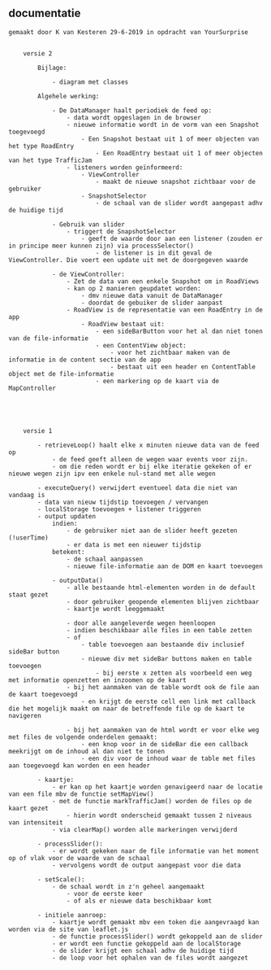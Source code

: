 documentatie
------------

	gemaakt door K van Kesteren 29-6-2019 in opdracht van YourSurprise
	
	
		versie 2
		
			Bijlage:
			
				- diagram met classes
				
			Algehele werking:
				
				- De DataManager haalt periodiek de feed op:
					- data wordt opgeslagen in de browser
					- nieuwe informatie wordt in de vorm van een Snapshot toegevoegd
						- Een Snapshot bestaat uit 1 of meer objecten van het type RoadEntry
							- Een RoadEntry bestaat uit 1 of meer objecten van het type TrafficJam
					- listeners worden geïnformeerd:
						- ViewController
							- maakt de nieuwe snapshot zichtbaar voor de gebruiker
						- SnapshotSelector
							- de schaal van de slider wordt aangepast adhv de huidige tijd
					
				- Gebruik van slider
					- triggert de SnapshotSelector
						- geeft de waarde door aan een listener (zouden er in principe meer kunnen zijn) via processSelector()
							- de listener is in dit geval de ViewController. Die voert een update uit met de doorgegeven waarde
					
				- de ViewController:
					- Zet de data van een enkele Snapshot om in RoadViews
					- kan op 2 manieren geupdatet worden:
						- dmv nieuwe data vanuit de DataManager
						- doordat de gebuiker de slider aanpast
					- RoadView is de representatie van een RoadEntry in de app
						- RoadView bestaat uit:
							- een sideBarButton voor het al dan niet tonen van de file-informatie 
							- een ContentView object:
								- voor het zichtbaar maken van de informatie in de content sectie van de app
								- bestaat uit een header en ContentTable object met de file-informatie
							- een markering op de kaart via de MapController
					
				
			
	
		
		versie 1
		
			- retrieveLoop() haalt elke x minuten nieuwe data van de feed op
				- de feed geeft alleen de wegen waar events voor zijn.
				- om die reden wordt er bij elke iteratie gekeken of er nieuwe wegen zijn ipv een enkele nul-stand met alle wegen
				
			- executeQuery() verwijdert eventueel data die niet van vandaag is
			- data van nieuw tijdstip toevoegen / vervangen
			- localStorage toevoegen + listener triggeren
			- output updaten 
				indien:
					- de gebruiker niet aan de slider heeft gezeten (!userTime)
					- er data is met een nieuwer tijdstip
				betekent:
					- de schaal aanpassen
					- nieuwe file-informatie aan de DOM en kaart toevoegen
				
				- outputData()
					- alle bestaande html-elementen worden in de default staat gezet
					- door gebruiker geopende elementen blijven zichtbaar
					- kaartje wordt leeggemaakt
					
					- door alle aangeleverde wegen heenloopen
					- indien beschikbaar alle files in een table zetten
					- of
						- table toevoegen aan bestaande div inclusief sideBar button
						- nieuwe div met sideBar buttons maken en table toevoegen
							- bij eerste x zetten als voorbeeld een weg met informatie openzetten en inzoomen op de kaart
					- bij het aanmaken van de table wordt ook de file aan de kaart toegevoegd
						- en krijgt de eerste cell een link met callback die het mogelijk maakt om naar de betreffende file op de kaart te navigeren
						
					- bij het aanmaken van de html wordt er voor elke weg met files de volgende onderdelen gemaakt:
						- een knop voor in de sideBar die een callback meekrijgt om de inhoud al dan niet te tonen
						- een div voor de inhoud waar de table met files aan toegevoegd kan worden en een header
					
			- kaartje:
				- er kan op het kaartje worden genavigeerd naar de locatie van een file mbv de functie setMapView() 
				- met de functie markTrafficJam() worden de files op de kaart gezet
					- hierin wordt onderscheid gemaakt tussen 2 niveaus van intensiteit
				- via clearMap() worden alle markeringen verwijderd
			
			- processSlider(): 
				- er wordt gekeken naar de file informatie van het moment op of vlak voor de waarde van de schaal
				- vervolgens wordt de output aangepast voor die data
			
			- setScale():
				- de schaal wordt in z'n geheel aangemaakt
					- voor de eerste keer
					- of als er nieuwe data beschikbaar komt
			
			- initiele aanroep:
				- kaartje wordt gemaakt mbv een token die aangevraagd kan worden via de site van leaflet.js
				- de functie processSlider() wordt gekoppeld aan de slider
				- er wordt een functie gekoppeld aan de localStorage
				- de slider krijgt een schaal adhv de huidige tijd
				- de loop voor het ophalen van de files wordt aangezet